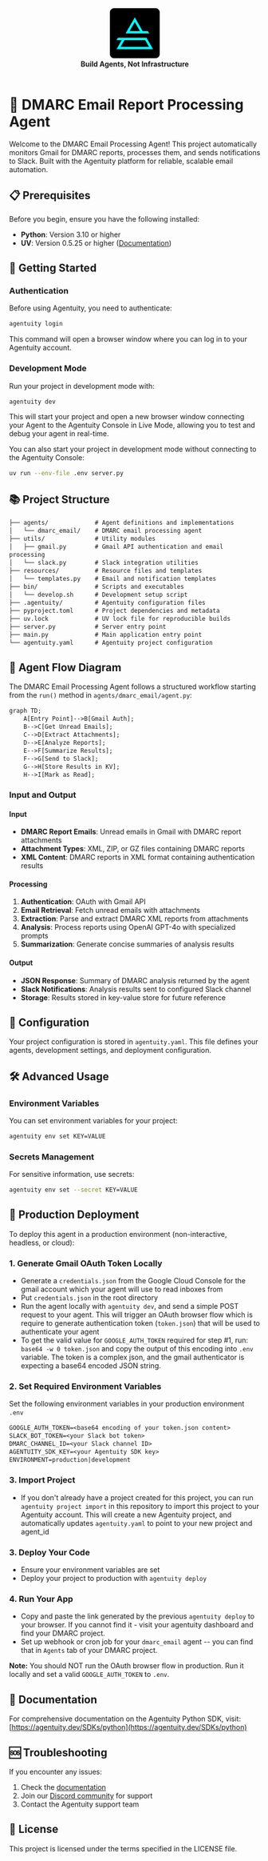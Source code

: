 <div align="center">
    <img src="https://raw.githubusercontent.com/agentuity/cli/refs/heads/main/.github/Agentuity.png" alt="Agentuity" width="100"/> <br/>
    <strong>Build Agents, Not Infrastructure</strong> <br/>
<br />
</div>

# 📧 DMARC Email Report Processing Agent

Welcome to the DMARC Email Processing Agent! This project automatically monitors Gmail for DMARC reports, processes them, and sends notifications to Slack. Built with the Agentuity platform for reliable, scalable email automation.

## 📋 Prerequisites

Before you begin, ensure you have the following installed:

- **Python**: Version 3.10 or higher
- **UV**: Version 0.5.25 or higher ([Documentation](https://docs.astral.sh/uv/))

## 🚀 Getting Started

### Authentication

Before using Agentuity, you need to authenticate:

```bash
agentuity login
```

This command will open a browser window where you can log in to your Agentuity account.

### Development Mode

Run your project in development mode with:

```bash
agentuity dev
```

This will start your project and open a new browser window connecting your Agent to the Agentuity Console in Live Mode, allowing you to test and debug your agent in real-time.

You can also start your project in development mode without connecting to the Agentuity Console:

```bash
uv run --env-file .env server.py
```

## 📚 Project Structure

```
├── agents/             # Agent definitions and implementations
│   └── dmarc_email/    # DMARC email processing agent
├── utils/              # Utility modules
│   ├── gmail.py        # Gmail API authentication and email processing
│   └── slack.py        # Slack integration utilities
├── resources/          # Resource files and templates
│   └── templates.py    # Email and notification templates
├── bin/                # Scripts and executables
│   └── develop.sh      # Development setup script
├── .agentuity/         # Agentuity configuration files
├── pyproject.toml      # Project dependencies and metadata
├── uv.lock             # UV lock file for reproducible builds
├── server.py           # Server entry point
├── main.py             # Main application entry point
└── agentuity.yaml      # Agentuity project configuration
```

## 🔄 Agent Flow Diagram

The DMARC Email Processing Agent follows a structured workflow starting from the `run()` method in `agents/dmarc_email/agent.py`:

```mermaid
graph TD;
    A[Entry Point]-->B[Gmail Auth];
    B-->C[Get Unread Emails];
    C-->D[Extract Attachments];
    D-->E[Analyze Reports];
    E-->F[Summarize Results];
    F-->G[Send to Slack];
    G-->H[Store Results in KV];
    H-->I[Mark as Read];
```

### Input and Output

#### Input
- **DMARC Report Emails**: Unread emails in Gmail with DMARC report attachments
- **Attachment Types**: XML, ZIP, or GZ files containing DMARC reports
- **XML Content**: DMARC reports in XML format containing authentication results

#### Processing
1. **Authentication**: OAuth with Gmail API
2. **Email Retrieval**: Fetch unread emails with attachments
3. **Extraction**: Parse and extract DMARC XML reports from attachments
4. **Analysis**: Process reports using OpenAI GPT-4o with specialized prompts
5. **Summarization**: Generate concise summaries of analysis results

#### Output
- **JSON Response**: Summary of DMARC analysis returned by the agent
- **Slack Notifications**: Analysis results sent to configured Slack channel
- **Storage**: Results stored in key-value store for future reference

## 🔧 Configuration

Your project configuration is stored in `agentuity.yaml`. This file defines your agents, development settings, and deployment configuration.

## 🛠️ Advanced Usage

### Environment Variables

You can set environment variables for your project:

```bash
agentuity env set KEY=VALUE
```

### Secrets Management

For sensitive information, use secrets:

```bash
agentuity env set --secret KEY=VALUE
```

## 🚀 Production Deployment

To deploy this agent in a production environment (non-interactive, headless, or cloud):

### 1. Generate Gmail OAuth Token Locally
- Generate a `credentials.json` from the Google Cloud Console for the gmail account which your agent will use to read inboxes from
- Put `credentials.json` in the root directory
- Run the agent locally with `agentuity dev`, and send a simple POST request to your agent. This will trigger an OAuth browser flow which is require to generate authentication token (`token.json`) that will be used to authenticate your agent
- To get the valid value for `GOOGLE_AUTH_TOKEN` required for step #1, run: `base64 -w 0 token.json` and copy the output of this encoding into `.env` variable. The token is a complex json, and the gmail authenticator is expecting a base64 encoded JSON string.

### 2. Set Required Environment Variables
Set the following environment variables in your production environment `.env`

```
GOOGLE_AUTH_TOKEN=<base64 encoding of your token.json content>
SLACK_BOT_TOKEN=<your Slack bot token>
DMARC_CHANNEL_ID=<your Slack channel ID>
AGENTUITY_SDK_KEY=<your Agentuity SDK key>
ENVIRONMENT=production|development
```

### 3. Import Project
- If you don't already have a project created for this project, you can run `agentuity project import` in this repository to import this project to your Agentuity account. This will create a new Agentuity project, and automatically updates `agentuity.yaml` to point to your new project and agent_id

### 3. Deploy Your Code
- Ensure your environment variables are set
- Deploy your project to production with `agentuity deploy`

### 4. Run Your App
- Copy and paste the link generated by the previous `agentuity deploy` to your browser. If you cannot find it - visit your agentuity dashboard and find your DMARC project.
- Set up webhook or cron job for your `dmarc_email` agent -- you can find that in `Agents` tab of your DMARC project.

**Note:** You should NOT run the OAuth browser flow in production. Run it locally and set a valid `GOOGLE_AUTH_TOKEN` to `.env`.

## 📖 Documentation

For comprehensive documentation on the Agentuity Python SDK, visit:
[https://agentuity.dev/SDKs/python](https://agentuity.dev/SDKs/python)

## 🆘 Troubleshooting

If you encounter any issues:

1. Check the [documentation](https://agentuity.dev/SDKs/python)
2. Join our [Discord community](https://discord.com/invite/vtn3hgUfuc) for support
3. Contact the Agentuity support team

## 📝 License

This project is licensed under the terms specified in the LICENSE file.
